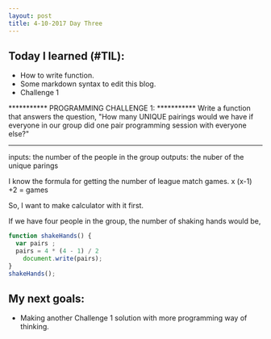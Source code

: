```yaml
---
layout: post
title: 4-10-2017 Day Three
---
```


## Today I learned (#TIL):

- How to write function.
- Some markdown syntax to edit this blog.
- Challenge 1

***********   PROGRAMMING CHALLENGE 1:   ***********
Write a function that answers the question,
"How many UNIQUE pairings would we have if everyone in our
group did one pair programming session with everyone else?"
*******************************************************

inputs: the number of the people in the group
outputs: the nuber of the unique parings

I know the formula for getting the number of league match games.
x (x-1) +2 = games

So, I want to make calculator with it first.

If we have four people in the group, the number of shaking hands would be,

```javascript
function shakeHands() {
  var pairs ;
  pairs = 4 * (4 - 1) / 2
    document.write(pairs);
}
shakeHands(); 
```


## My next goals:

- Making another Challenge 1 solution with more programming way of thinking.
